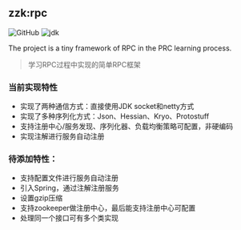 ## zzk:rpc

![GitHub](https://img.shields.io/github/license/CN-GuoZiyang/My-RPC-Framework)
![jdk](https://img.shields.io/static/v1?label=oraclejdk&message=11&color=blue)

The project is a tiny framework of RPC in the PRC learning process.

> 学习RPC过程中实现的简单RPC框架
### 当前实现特性
- 实现了两种通信方式：直接使用JDK socket和netty方式
- 实现了多种序列化方式：Json、Hessian、Kryo、Protostuff
- 支持注册中心/服务发现、序列化器、负载均衡策略可配置，非硬编码
- 实现注解进行服务自动注册

### 待添加特性：
- 支持配置文件进行服务自动注册
- 引入Spring，通过注解注册服务
- 设置gzip压缩
- 支持zookeeper做注册中心，最后能支持注册中心可配置
- 处理同一个接口可有多个类实现